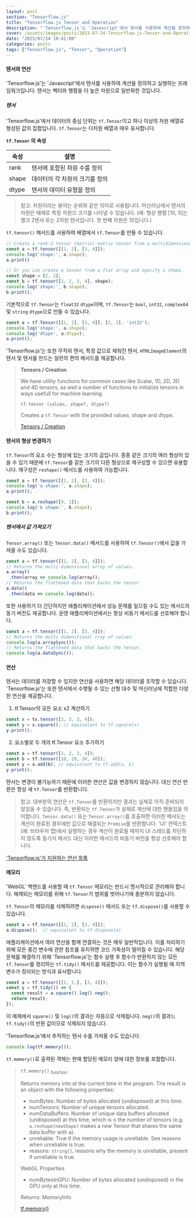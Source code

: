 ```yaml
---
layout: post
section: "Tensorflow.js"
title: "Tensorflow.js Tensor and Operation"
description: "'Tensorflow.js'는 'Javascript'에서 텐서를 사용하여 계산을 정의하고 실행하는 프레임워크입니다. 텐서는 벡터와 행렬을 더 높은 차원으로 일반화한 것입니다."
cover: /assets/images/posts/2023-07-24-Tensorflow-js-Tensor-and-Operation.png
date: "2023/07/24 10:41:00"
categories: posts
tags: ["Tensorflow.js", "Tensor", "Operation"]
---
```


#### 텐서와 연산

'Tensorflow.js'는 'Javascript'에서 텐서를 사용하여 계산을 정의하고 실행하는 프레임워크입니다. 텐서는 벡터와 행렬을 더 높은 차원으로 일반화한 것입니다.

<!-- TODO: UPDATE TENSOR INFO -->

##### 텐서

'Tensorflow.js'에서 데이터의 중심 단위는 `tf.Tensor`이고 하나 이상의 차원 배열로 형성된 값의 집합입니다. `tf.Tensor`는 다차원 배열과 매우 유사합니다.

__`tf.Tensor` 의 속성__

| 속성 | 설명 |
| ---- | ---- |
| rank | 텐서에 포함된 차원 수를 정의 |
| shape | 데이터의 각 차원의 크기를 정의 |
| dtype | 텐서의 데이터 유형을 정의 |

> 참고: 차원이라는 용어는 순위와 같은 의미로 사용됩니다. 머신러닝에서 텐서의 차원은 때때로 특정 차원으 크기를 나타낼 수 있습니다. (예: 형상 행렬 [10, 5]는 랭크 2텐서 또는 2차원 텐서입니다. 첫 번째 차원은 10입니다.)

`tf.tensor()` 메서드를 사용하여 배열에서 `tf.Tensor`를 만들 수 있습니다.

```js
// Create a rank-2 tensor (matrix) matrix tensor from a multidimensional array.
const a = tf.tensor([[1, 2], [3, 4]]);
console.log('shape:', a.shape);
a.print()

// Or you can create a tensor from a flat array and specify a shape.
const shape = [2, 2];
const b = tf.tensor([1, 2, 3, 4], shape);
console.log('shape:', b.shape);
b.print();
```

<!-- TODO: EXAMPLE CODE AND RUN -->

기본적으로 `tf.Tensor`는 `float32` `dtype`이며, `tf.Tensor`는 `bool`, `int32`, `complex64` 및 `string` `dtype`으로 만들 수 있습니다.

```js
const a = tf.Tensor([[1, 2], [3, 4]], [2, 2], 'int32');
console.log('shape:', a.shape);
console.log('dtype', a.dtype);
a.print();
```

'Tensorflow.js'는 또한 무작위 텐서, 특정 값으로 채워진 텐서, `HTMLImageElement`의 텐서 및 텐서를 만드는 일련의 편의 메서드를 제공합니다.

> __Tensors / Creation__
>
> We have utility functions for common cases like Scalar, 1D, 2D, 3D and 4D tensors, as well a number of functions to initialize tensors in ways usefull for machine learning.
>
> `tf.tensor (values, shape?, dtype?)`
> 
> Creates a `tf.Tensor` with the provided values, shape and dtype.
>
> [Tensors / Creation](https://js.tensorflow.org/api/latest/?hl=ko&_gl=1*gwost2*_ga*NTIwMTkwMjg4LjE2ODgwMTY5NDQ.*_ga_W0YLR4190T*MTY5MDE2Mjc5OC40LjEuMTY5MDE2MzA4NS4wLjAuMA..#Tensors-Creation)

#### 텐서의 형상 변경하기

`tf.Tensor`의 요소 수는 형상에 있는 크기의 곱입니다. 종종 같은 크기의 여러 형상이 있을 수 있기 때문에 `tf.Tensor`를 같은 크기의 다른 형상으로 재구성할 수 있으면 유용합니다. 재구성은 `reshape()` 메서드를 사용하여 가능합니다.

```js
const a = tf.tensor([[1, 2], [3, 4]]);
console.log('a shape:', a.shape);
a.print();

const b = a.reshape([4, 1]);
console.log('b shape:', b.shape);
b.print();
```

##### 텐서에서 값 가져오기

`Tensor.array()` 또는 `Tensor.data()` 메서드를 사용하여 `tf.Tensor()`에서 값을 가져올 수도 있습니다.

```js
const a = tf.tensor([[1, 2], [3, 4]]);
// Returns the multi-dimensional array of values.
a.array()
 .then(array => console.log(array));
// Returns the flattened data that backs the tensor
a.data()
 .then(data => console.log(data));
```

또한 사용하기 더 간단하지만 애플리케이션에서 성능 문제를 일으킬 수도 있는 메서드의 동기 버전도 제공합니다. 운영 애플리케이션에서는 항상 비동기 메서드를 선호해야 합니다.

```js
const a = tf.tensor([[1, 2], [3, 4]]);
// Returns the multi dimenstional rray of values.
console.log(a.arraySync());
// Returns the flattened data that backs the tensor.
console.log(a.dataSync());
```

#### 연산

텐서는 데이터를 저장할 수 있지만 연산을 사용하면 해당 데이터를 조작할 수 있습니다. 'Tensorflow.js'는 또한 텐서에서 수행될 수 있는 선형 대수 및 머신러닝에 적합한 다양한 연산을 제공합니다.

1. tf.Tensor의 모든 요소 x2 계산하기

```js
const x = tx.tensor([1, 2, 3, 4]);
const y = x.square(); // equivalent to tf.square(x)
y.print();
```

2. 요소별로 두 개의 tf.Tensor 요소 추가하기

```js
const a = tf.tensor([1, 2, 3, 4]);
const b = tf.tensor([10, 20, 30, 40]);
const y = a.add(b); // equivalent to tf.add(a, b)
y.print();
```

텐서는 변경이 불가능하기 때문에 이러한 연산은 값을 변경하지 않습니다. 대신 연산 반환은 항상 새 `tf.Tensor`를 반환합니다.

> 참고: 대부분의 연산은 `tf.Tensor`를 반환하지만 결과는 실제로 아직 준비되지 않았을 수 있습니다. 즉, 반환되는 `tf.Tensor`가 실제로 계산에 대한 핸들임을 의미합니다. `Tensor.data()` 또는 `Tensor.array()`를 호출하면 이러한 메서드는 계산이 완료된 경우에만 값으로 해결되는 `Promise`를 반환합니다. 'UI' 컨텍스트(예: 브라우저 앱)에서 실행하는 경우 계산이 완료될 때까지 UI 스레드를 차단하지 않도록 동기식 메서드 대신 이러한 메서드의 비동기 버전을 항상 선호해야 합니다.

['Tensorflow.js'가 지원하는 연산 목록](https://js.tensorflow.org/api/latest/?hl=ko&_gl=1*jiux9*_ga*NTIwMTkwMjg4LjE2ODgwMTY5NDQ.*_ga_W0YLR4190T*MTY5MDE2Mjc5OC40LjEuMTY5MDE2MzA4NS4wLjAuMA..#Operations)

#### 메모리

'WebGL' 백엔드를 사용할 때 `tf.Tensor` 메모리는 반드시 명시적으로 관리해야 합니다. 해제되는 메모리를 위해 `tf.Tensor`가 범위를 벗어나기에 충분하지 않습니다.

`tf.Tensor`의 메모리를 삭제하려면 `dispose()` 메서드 또는 `tf.dispose()`를 사용할 수 있습니다.

```js
const a = tf.tensor([[1, 2], [3, 4]]);
a.dispose();  // equivalent to tf.dispose(a)
```

애플리케이션에서 여러 연산을 함께 연결하는 것은 매우 일반적입니다. 이를 처리하기 위해 모든 중간 변수에 관한 참조를 유지하면 코드 가독성이 떨어질 수 있습니다. 해당 문제를 해결하기 위해 'Tensorflow.js'는 함수 실행 후 함수가 반환하지 않는 모든 `tf.Tensor`를 정리하는 `tf.tidy()` 메서드를 제공합니다. 이는 함수가 실행될 때 지역 변수가 정리되는 방식과 유사합니다.

```js
const a = tf.tensor([[1, 2,], [3, 4]]);
const y = tf.tidy(() => {
  const result = a.square().log().neg();
  return result;
});
```

이 예제에서 `square()` 및 `log()`의 결과는 자동으로 삭제됩니다. `neg()`의 결과느 `tf.tidy()`의 반환 값이므로 삭제되지 않습니다.

'Tensorflow.js'에서 추적하는 텐서 수를 가져올 수도 있습니다.

```js
console.log(tf.memory());
```

`tf.memory()`로 출력된 객체는 현재 할당된 메모리 양에 대한 정보를 포함합니다.

> `tf.memory()` <sub>function</sub>
>
> Returns memory into at the current time in the program. The result is an object with the following properties:
>
> - numBytes: Number of bytes allocated (undisposed) at this time.
> - numTensors: Number of unique tensors allocated.
> - numDataBuffers: Number of unique data buffers allocated (undisposed) at this time, which is ≤ the number of tensors (e.g. `a.reshape(newShape)` makes a new Tensor that shares the same data buffer with a).
> - unreliable: True if the memory usage is unreliable. See reasons when unreliable is true.
> - reasons: `string[]`, reasons why the memory is unreliable, present if unreliable is true.
> 
> WebGL Properties
>
> - numBytesInGPU: Number of bytes allocated (undisposed) in the GPU only at this time.
>
> Returns: MemoryInfo
>
> [tf.memory()](https://js.tensorflow.org/api/latest/?hl=ko&_gl=1*1ruqudm*_ga*NTIwMTkwMjg4LjE2ODgwMTY5NDQ.*_ga_W0YLR4190T*MTY5MDE2Mjc5OC40LjEuMTY5MDE2MzA4NS4wLjAuMA..#memory)
